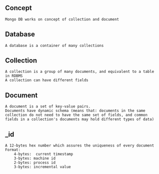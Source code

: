 ## Concept
    Mongo DB works on concept of collection and document

## Database
    A database is a container of many collections

## Collection
    A collection is a group of many documents, and equivalent to a table in RDBMS
    A collection can have different fields

## Document
    A document is a set of key-value pairs.
    Documents have dynamic schema (means that: documents in the same collection do not need to have the same set of fields, and common fields in a collection's documents may hold different types of data)

## _id
    A 12-bytes hex number which assures the uniqueness of every document
    Format:
        4-bytes:  current timestamp
        3-bytes: machine id
        2-bytes: process id
        3-bytes: incremental value 